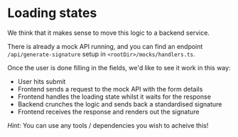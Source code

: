 # Loading states

We think that it makes sense to move this logic to a backend service.

There is already a mock API running, and you can find an endpoint `/api/generate-signature` setup in `<rootDir>/mocks/handlers.ts`.

Once the user is done filling in the fields, we'd like to see it work in this way:
- User hits submit
- Frontend sends a request to the mock API with the form details
- Frontend handles the loading state whilst it waits for the response
- Backend crunches the logic and sends back a standardised signature
- Frontend receives the response and renders out the signature

_Hint:_ You can use any tools / dependencies you wish to acheive this!